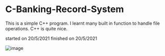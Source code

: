 # C-Banking-Record-System

This is a simple C++ program. I learnt many built in function to handle file operations.
C++ is quite nice.

started on 20/5/2021
finished on 20/5/2021

![image](https://user-images.githubusercontent.com/62586452/119000054-57ec6600-b9bd-11eb-97a7-4bd4cea78a0d.png)
